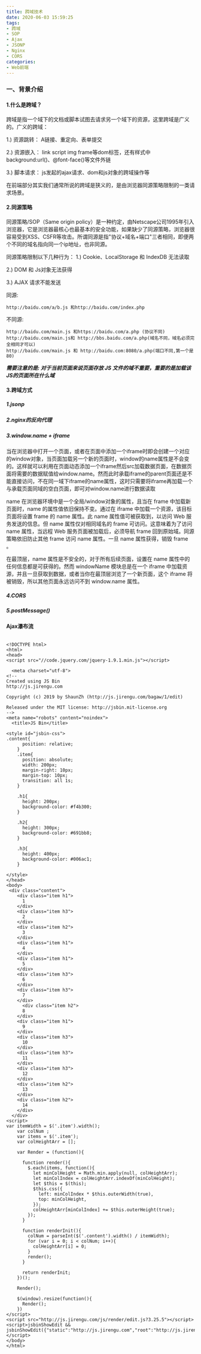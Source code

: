 ```yaml
---
title: 跨域技术
date: 2020-06-03 15:59:25
tags:
- 跨域
- SOP
- Ajax
- JSONP
- Nginx
- CORS
categories:
- Web前端
---
```

### 一、背景介绍
#### 1.什么是跨域？
跨域是指一个域下的文档或脚本试图去请求另一个域下的资源，这里跨域是广义的。广义的跨域：
<!--more-->
1.) 资源跳转： A链接、重定向、表单提交

2.) 资源嵌入： link script img frame等dom标签，还有样式中background:url()、@font-face()等文件外链

3.) 脚本请求： js发起的ajax请求、dom和js对象的跨域操作等

在前端部分其实我们通常所说的跨域是狭义的，是由浏览器同源策略限制的一类请求场景。

#### 2.同源策略
同源策略/SOP（Same origin policy）是一种约定，由Netscape公司1995年引入浏览器，它是浏览器最核心也最基本的安全功能，如果缺少了同源策略，浏览器很容易受到XSS、CSFR等攻击。所谓同源是指"协议+域名+端口"三者相同，即便两个不同的域名指向同一个ip地址，也非同源。

同源策略限制以下几种行为：
1.) Cookie、LocalStorage 和 IndexDB 无法读取

2.) DOM 和 Js对象无法获得

3.) AJAX 请求不能发送

同源:
```
http://baidu.com/a/b.js 和http://baidu.com/index.php
```
不同源:
```
http://baidu.com/main.js 和https://baidu.com/a.php (协议不同)
http://baidu.com/main.js和 http://bbs.baidu.com/a.php(域名不同，域名必须完全相同才可以)
http://baidu.com/main.js 和 http://baidu.com:8080/a.php(端口不同,第一个是80)
```
***需要注意的是: 对于当前页面来说页面存放 JS 文件的域不重要，重要的是加载该JS的页面所在什么域***

#### 3.跨域方式
##### 1.jsonp
##### 2.nginx的反向代理
##### 3.window.name + iframe
当在浏览器中打开一个页面，或者在页面中添加一个iframe时即会创建一个对应的window对象，当页面加载另一个新的页面时，window的name属性是不会变的。这样就可以利用在页面动态添加一个iframe然后src加载数据页面，在数据页面将需要的数据赋值给window.name。然而此时承载iframe的parent页面还是不能直接访问，不在同一域下iframe的name属性，这时只需要将iframe再加载一个与承载页面同域的空白页面，即可对window.name进行数据读取

name 在浏览器环境中是一个全局/window对象的属性，且当在 frame 中加载新页面时，name 的属性值依旧保持不变。通过在 iframe 中加载一个资源，该目标页面将设置 frame 的 name 属性。此 name 属性值可被获取到，以访问 Web 服务发送的信息。但 name 属性仅对相同域名的 frame 可访问。这意味着为了访问 name 属性，当远程 Web 服务页面被加载后，必须导航 frame 回到原始域。同源策略依旧防止其他 frame 访问 name 属性。一旦 name 属性获得，销毁 frame 。

在最顶层，name 属性是不安全的，对于所有后续页面，设置在 name 属性中的任何信息都是可获得的。然而 windowName 模块总是在一个 iframe 中加载资源，并且一旦获取到数据，或者当你在最顶层浏览了一个新页面，这个 iframe 将被销毁，所以其他页面永远访问不到 window.name 属性。
##### 4.CORS
##### 5.postMessage()

#### Ajax瀑布流
```

<!DOCTYPE html>
<html>
<head>
<script src="//code.jquery.com/jquery-1.9.1.min.js"></script>
  
  <meta charset="utf-8">
<!--
Created using JS Bin
http://js.jirengu.com

Copyright (c) 2019 by ShaunZh (http://js.jirengu.com/bagaw/1/edit)

Released under the MIT license: http://jsbin.mit-license.org
-->
<meta name="robots" content="noindex">
  <title>JS Bin</title>

<style id="jsbin-css">
.content{
      position: relative;
    }
    .item{
      position: absolute;
      width: 200px;
      margin-right: 10px;
      margin-top: 10px;
      transition: all 1s;
    }

    .h1{
      height: 200px;
      background-color: #f4b300;
    }

    .h2{
      height: 300px;
      background-color: #691bb8;
    }

    .h3{
      height: 400px;
      background-color: #006ac1;
    }

</style>
</head>
<body>
 <div class="content">
    <div class="item h1">
      1
    </div>
    <div class="item h3">
      2
    </div>
    <div class="item h2">
      3
    </div>
    <div class="item h1">
      4
    </div>
    <div class="item h1">
      5
    </div>
    <div class="item h3">
      6
    </div>
    <div class="item h3">
      7
    </div>
      <div class="item h2">
      8
    </div>
    <div class="item h1">
      9
    </div>
    <div class="item h3">
      10
    </div>
    <div class="item h3">
      11
    </div>
    <div class="item h3">
      12
    </div>
    <div class="item h2">
      13
    </div>
    <div class="item h2">
      14
    </div>
  </div>
<script>
var itemWidth = $('.item').width();
    var colNum ;
    var items = $('.item');
    var colHeightArr = [];

    var Render = (function(){

      function render(){
        $.each(items, function(){
          let minColHeight = Math.min.apply(null, colHeightArr);
          let minColIndex = colHeightArr.indexOf(minColHeight);
          let $this = $(this);
          $this.css({
            left: minColIndex * $this.outerWidth(true),
            top: minColHeight,
          });
          colHeightArr[minColIndex] += $this.outerHeight(true);
        });
      }

      function renderInit(){
        colNum = parseInt($('.content').width() / itemWidth);
        for (var i = 0; i < colNum; i++){
          colHeightArr[i] = 0;
        }
        render();
      }

      return renderInit;
    })();

    Render();

    $(window).resize(function(){
      Render();
    })
</script>
<script src="http://js.jirengu.com/js/render/edit.js?3.25.5"></script>
<script>jsbinShowEdit && jsbinShowEdit({"static":"http://js.jirengu.com","root":"http://js.jirengu.com"});</script>
</body>
</html>
```
